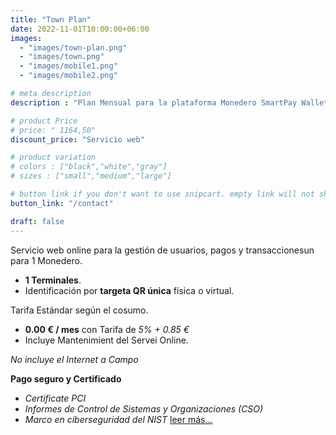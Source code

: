 ```yaml
---
title: "Town Plan"
date: 2022-11-01T10:00:00+06:00
images: 
  - "images/town-plan.png"
  - "images/town.png"
  - "images/mobile1.png"
  - "images/mobile2.png"

# meta description
description : "Plan Mensual para la plataforma Monedero SmartPay Wallet"

# product Price
# price: " 1164,50"
discount_price: "Servicio web"

# product variation
# colors : ["black","white","gray"]
# sizes : ["small","medium","large"]

# button link if you don't want to use snipcart. empty link will not show button
button_link: "/contact"

draft: false
---
```


Servicio web online para la gestión de usuarios, pagos y transaccionesun para 1 Monedero.
- **1 Terminales**.
- Identificación por **targeta QR única** física o virtual.

Tarifa Estándar según el cosumo.
- **0.00 € / mes** con Tarifa de *5% + 0.85 €*
- Incluye Mantenimient del Servei Online.

*No incluye el Internet a Campo*

**Pago seguro y Certificado**
- *Certificate PCI*
- *Informes de Control de Sistemas y Organizaciones (CSO)*
- *Marco en ciberseguridad del NIST*
[leer más...](/terms-conditions/)